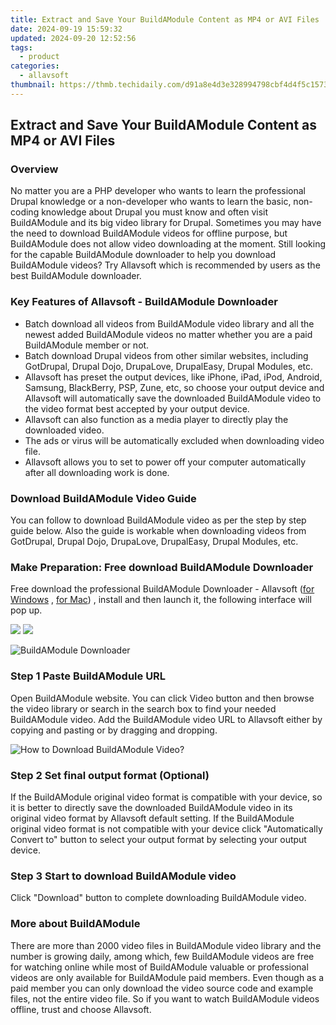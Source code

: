 ```yaml
---
title: Extract and Save Your BuildAModule Content as MP4 or AVI Files
date: 2024-09-19 15:59:32
updated: 2024-09-20 12:52:56
tags:
  - product
categories:
  - allavsoft
thumbnail: https://thmb.techidaily.com/d91a8e4d3e328994798cbf4d4f5c1573225bbff13640403fc40b5c32e2b3cd22.jpg
---
```


## Extract and Save Your BuildAModule Content as MP4 or AVI Files

### Overview

No matter you are a PHP developer who wants to learn the professional Drupal knowledge or a non-developer who wants to learn the basic, non-coding knowledge about Drupal you must know and often visit BuildAModule and its big video library for Drupal. Sometimes you may have the need to download BuildAModule videos for offline purpose, but BuildAModule does not allow video downloading at the moment. Still looking for the capable BuildAModule downloader to help you download BuildAModule videos? Try Allavsoft which is recommended by users as the best BuildAModule downloader.

### Key Features of Allavsoft - BuildAModule Downloader

* Batch download all videos from BuildAModule video library and all the newest added BuildAModule videos no matter whether you are a paid BuildAModule member or not.
* Batch download Drupal videos from other similar websites, including GotDrupal, Drupal Dojo, DrupaLove, DrupalEasy, Drupal Modules, etc.
* Allavsoft has preset the output devices, like iPhone, iPad, iPod, Android, Samsung, BlackBerry, PSP, Zune, etc, so choose your output device and Allavsoft will automatically save the downloaded BuildAModule video to the video format best accepted by your output device.
* Allavsoft can also function as a media player to directly play the downloaded video.
* The ads or virus will be automatically excluded when downloading video file.
* Allavsoft allows you to set to power off your computer automatically after all downloading work is done.

### Download BuildAModule Video Guide

You can follow to download BuildAModule video as per the step by step guide below. Also the guide is workable when downloading videos from GotDrupal, Drupal Dojo, DrupaLove, DrupalEasy, Drupal Modules, etc.

### Make Preparation: Free download BuildAModule Downloader

Free download the professional BuildAModule Downloader - Allavsoft ([for Windows](https://tools.techidaily.com/allavsoft/products/) , [for Mac](https://tools.techidaily.com/allavsoft/products/)) , install and then launch it, the following interface will pop up.

[![](https://www.allavsoft.com/how-to/../images/how-to/free-download-win.jpg)](https://tools.techidaily.com/allavsoft/products/) [![](https://www.allavsoft.com/how-to/../images/how-to/free-download-mac.jpg)](https://tools.techidaily.com/allavsoft/products/)

![BuildAModule Downloader](https://www.allavsoft.com/how-to/../images/allavsoft/screen-shot-600.jpg)

### Step 1 Paste BuildAModule URL

Open BuildAModule website. You can click Video button and then browse the video library or search in the search box to find your needed BuildAModule video. Add the BuildAModule video URL to Allavsoft either by copying and pasting or by dragging and dropping.

![How to Download BuildAModule Video?](https://www.allavsoft.com/how-to/../images/how-to/download-rtmp-video/download-rtmp-video.jpg)

### Step 2 Set final output format (Optional)

If the BuildAModule original video format is compatible with your device, so it is better to directly save the downloaded BuildAModule video in its original video format by Allavsoft default setting. If the BuildAModule original video format is not compatible with your device click "Automatically Convert to" button to select your output format by selecting your output device.

### Step 3 Start to download BuildAModule video

Click "Download" button to complete downloading BuildAModule video.

### More about BuildAModule

There are more than 2000 video files in BuildAModule video library and the number is growing daily, among which, few BuildAModule videos are free for watching online while most of BuildAModule valuable or professional videos are only available for BuildAModule paid members. Even though as a paid member you can only download the video source code and example files, not the entire video file. So if you want to watch BuildAModule videos offline, trust and choose Allavsoft.

<ins class="adsbygoogle"
     style="display:block"
     data-ad-format="autorelaxed"
     data-ad-client="ca-pub-7571918770474297"
     data-ad-slot="1223367746"></ins>



<ins class="adsbygoogle"
     style="display:block"
     data-ad-client="ca-pub-7571918770474297"
     data-ad-slot="8358498916"
     data-ad-format="auto"
     data-full-width-responsive="true"></ins>
